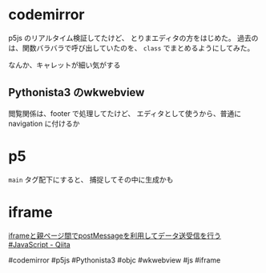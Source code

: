 # codemirror

p5js のリアルタイム検証してたけど、
とりまエディタの方をはじめた。
過去のは、関数バラバラで呼び出していたのを、
`class` でまとめるようにしてみた。

なんか、キャレットが細い気がする

## Pythonista3 のwkwebview

閲覧関係は、footer で処理してたけど、
エディタとして使うから、普通にnavigation に付けるか


# p5

`main` タグ配下にすると、
捕捉してその中に生成かも


# iframe

[iframeと親ページ間でpostMessageを利用してデータ送受信を行う #JavaScript - Qiita](https://qiita.com/manzoku_bukuro/items/c94d8beebc2b9a1af39c)

#codemirror #p5js #Pythonista3 #objc #wkwebview #js #iframe


